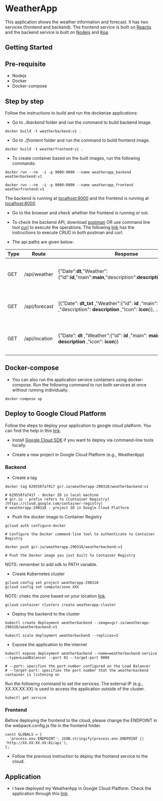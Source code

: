 # WeatherApp

This application shows the weather information and forecast. It has two services (frontend and backend). The frontend service is built on [Reactjs](https://reactjs.org/) and the backend service is built on [Nodejs](https://nodejs.org/en/) and [Koa](https://koajs.com/). 

## Getting Started

## Pre-requisite
- Nodejs
- Docker
- Docker-compose

## Step by step
Follow the instructions to build and run the dockerize applications:

- Go to *./backend* folder and run the command to build backend image.
```
docker build -t weatherbackend:v1 .
```
- Go to *./frontent* folder and run the command to build frontend image.
```
docker build -t weatherfrontend:v1 .
```
- To create container based on the built images, run the following commands:
```
docker run --rm  -i -p 9000:9000 --name weatherapp_backend weatherbackend:v1

docker run --rm  -i -p 8000:8000 --name weatherapp_frontend weatherfrontend:v1
```
The backend is running at [localhost:9000](http://localhost:9000) and the frontend is running at [localhost:8000](http://localhost:8000). 

- Go to the browser and check whether the frontend is running or not. 

- To check the backend API, download [postman](https://www.postman.com/) OR use command line tool [curl](https://curl.haxx.se/) to execute the operations. The following [link](https://www.taniarascia.com/making-api-requests-postman-curl/) has the instructions to execute CRUD in both postman and curl.

- The api paths are given below:

| Type | Route         | Response                                                                                                                  | Description                               |
|------|---------------|---------------------------------------------------------------------------------------------------------------------------|-------------------------------------------|
| GET  | /api/weather  | {"Date":**dt**,"Weather":{"id":**id**,"main":**main**,"description":**description**,"icon":**icon**}}                     | Get weather info of Helsinki, Finland     |
| GET  | /api/forecast | [{"Date": **dt_txt** ,"Weather":{"id": **id** ,"main": **main** ,"description": **description** ,"icon": **icon**}}, ...] | Get weather forecast of Helsinki, Finland |
| GET  | /api/location | {"Date": **dt** ,"Weather":{"id": **id** ,"main": **main** ,"description": **description** ,"icon": **icon**}}            | Get weather info of your current location |

## Docker-compose

- You can also run the application service containers using docker-compose. Run the following command to run both services at once without running individually.
```
docker-compose up
```

## Deploy to Google Cloud Platform

Follow the steps to deploy your application to google cloud platform. You can find the help in this [link](https://cloud.google.com/kubernetes-engine/docs/tutorials/hello-app#step_4_create_a_cluster).

- Install [Google Cloud SDK](https://cloud.google.com/sdk/docs/quickstarts) if you want to deploy via command-line tools locally.

- Create a new project in Google Cloud Platform (e.g., WeatherApp)

### Backend

- Create a tag
```
docker tag 629558fa7417 gcr.io/weatherapp-290318/weatherbackend:v1

# 629558fa7417 - docker ID in local machine
# gcr.io - prefix refers to [Container Registry](https://cloud.google.com/container-registry)
# weatherapp-290318 - project ID in Google Cloud Platform
```
- Push the docker image to Container Registry
```
gcloud auth configure-docker

# Configure the Docker command-line tool to authenticate to Container Registry

docker push gcr.io/weatherapp-290318/weatherbackend:v1

# Push the Docker image you just built to Container Registry
```
NOTE: remember to add sdk to PATH variable.

- Create Kubernetes cluster
```
gcloud config set project weatherapp-290318
gcloud config set compute/zone XXX
```
NOTE: chekc the zone based on your location [link](https://cloud.google.com/compute/docs/regions-zones#available).

```
gcloud container clusters create weatherapp-cluster
```

- Deploy the backend to the cluster
```
kubectl create deployment weatherbackend --image=gcr.io/weatherapp-290318/weatherbackend:v1

kubectl scale deployment weatherbackend --replicas=3
```
- Expose the application to the internet
```
kubectl expose deployment weatherbackend --name=weatherbackend-service --type=LoadBalancer --port 81 --target-port 9000

# --port: specifies the port number configured on the Load Balancer
# --target-port: specifies the port number that the weatherbackend container is listening on
```
Run the following command to set the services. The external IP (e.g., XX.XX.XX.XX) is used to access the application outside of the cluster.

```
kubectl get service
```

### Frontend

Before deploying the frontend to the cloud, please change the ENDPOINT in the webpack.config.js file in the frontend folder.
```
const GLOBALS = {
  'process.env.ENDPOINT': JSON.stringify(process.env.ENDPOINT || 'http://XX.XX.XX.XX:81/api'),
};
```
- Follow the previous instruction to deploy the frontend service to the cloud.

## Application
- I have deployed my WeatherApp in Google Cloud Platform. Check the application through this [link](http://35.228.14.142/).

